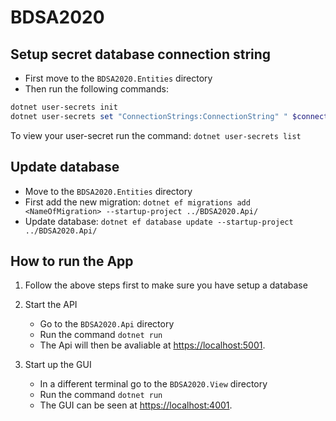 # BDSA2020

## Setup secret database connection string

* First move to the ``BDSA2020.Entities`` directory
* Then run the following commands:

``` PowerShell
dotnet user-secrets init
dotnet user-secrets set "ConnectionStrings:ConnectionString" " $connectionString"
```

To view your user-secret run the command: ``dotnet user-secrets list``

## Update database

* Move to the ``BDSA2020.Entities`` directory
* First add the new migration: ``dotnet ef migrations add <NameOfMigration> --startup-project ../BDSA2020.Api/``
* Update database: ``dotnet ef database update --startup-project ../BDSA2020.Api/``

## How to run the App

1. Follow the above steps first to make sure you have setup a database
2. Start the API
    * Go to the ``BDSA2020.Api`` directory
    * Run the command ``dotnet run``
    * The Api will then be avaliable at [https://localhost:5001](https://localhost:5001).

3. Start up the GUI
    * In a different terminal go to the ``BDSA2020.View`` directory
    * Run the command ``dotnet run``
    * The GUI can be seen at [https://localhost:4001](https://localhost:4001).
